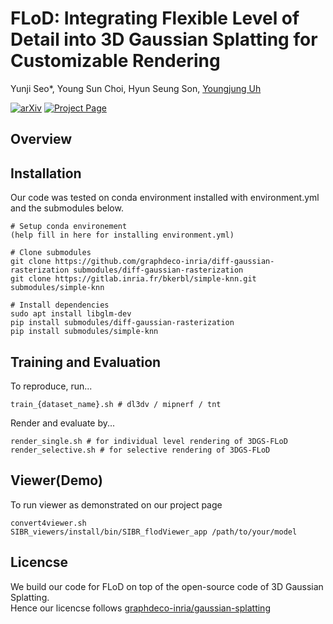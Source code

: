# FLoD: Integrating Flexible Level of Detail into 3D Gaussian Splatting for Customizable Rendering

Yunji Seo*, Young Sun Choi, Hyun Seung Son, [Youngjung Uh](https://vilab.yonsei.ac.kr/member/professor)

[![arXiv](https://img.shields.io/badge/arXiv-2408.128894-b31b1b.svg)](https://arxiv.org/pdf/2408.12894v1) 
[![Project Page](https://img.shields.io/badge/Visit-Project_Page-007ec6.svg)](https://3dgs-flod.github.io/flod.github.io/)

## Overview

## Installation
Our code was tested on conda environment installed with environment.yml and the submodules below.

```ksh
# Setup conda environement
(help fill in here for installing environment.yml)

# Clone submodules
git clone https://github.com/graphdeco-inria/diff-gaussian-rasterization submodules/diff-gaussian-rasterization
git clone https://gitlab.inria.fr/bkerbl/simple-knn.git submodules/simple-knn

# Install dependencies
sudo apt install libglm-dev
pip install submodules/diff-gaussian-rasterization
pip install submodules/simple-knn
```

## Training and Evaluation
To reproduce, run...
```fish
train_{dataset_name}.sh # dl3dv / mipnerf / tnt
```

Render and evaluate by...
```fish
render_single.sh # for individual level rendering of 3DGS-FLoD
render_selective.sh # for selective rendering of 3DGS-FLoD
```

## Viewer(Demo)
To run viewer as demonstrated on our project page
```console
convert4viewer.sh
SIBR_viewers/install/bin/SIBR_flodViewer_app /path/to/your/model
```

## Licencse
We build our code for FLoD on top of the open-source code of 3D Gaussian Splatting.  
Hence our licencse follows [graphdeco-inria/gaussian-splatting](https://github.com/graphdeco-inria/gaussian-splatting)
